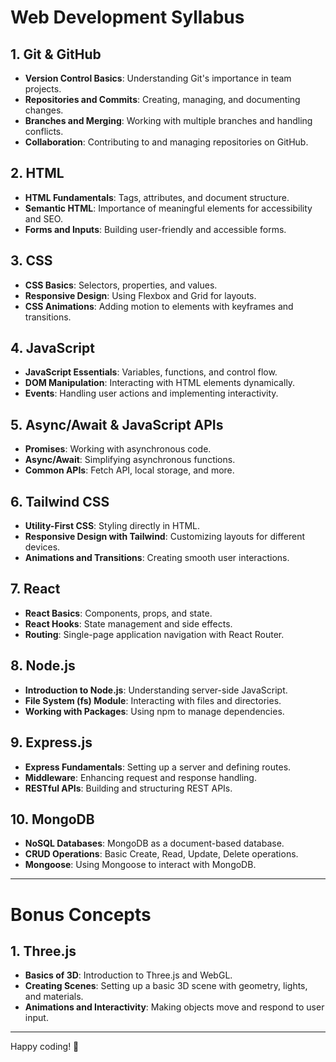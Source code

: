 # Web Development Syllabus

## 1. Git & GitHub

- **Version Control Basics**: Understanding Git's importance in team projects.
- **Repositories and Commits**: Creating, managing, and documenting changes.
- **Branches and Merging**: Working with multiple branches and handling conflicts.
- **Collaboration**: Contributing to and managing repositories on GitHub.

## 2. HTML

- **HTML Fundamentals**: Tags, attributes, and document structure.
- **Semantic HTML**: Importance of meaningful elements for accessibility and SEO.
- **Forms and Inputs**: Building user-friendly and accessible forms.

## 3. CSS

- **CSS Basics**: Selectors, properties, and values.
- **Responsive Design**: Using Flexbox and Grid for layouts.
- **CSS Animations**: Adding motion to elements with keyframes and transitions.

## 4. JavaScript

- **JavaScript Essentials**: Variables, functions, and control flow.
- **DOM Manipulation**: Interacting with HTML elements dynamically.
- **Events**: Handling user actions and implementing interactivity.

## 5. Async/Await & JavaScript APIs

- **Promises**: Working with asynchronous code.
- **Async/Await**: Simplifying asynchronous functions.
- **Common APIs**: Fetch API, local storage, and more.

## 6. Tailwind CSS

- **Utility-First CSS**: Styling directly in HTML.
- **Responsive Design with Tailwind**: Customizing layouts for different devices.
- **Animations and Transitions**: Creating smooth user interactions.

## 7. React

- **React Basics**: Components, props, and state.
- **React Hooks**: State management and side effects.
- **Routing**: Single-page application navigation with React Router.

## 8. Node.js

- **Introduction to Node.js**: Understanding server-side JavaScript.
- **File System (fs) Module**: Interacting with files and directories.
- **Working with Packages**: Using npm to manage dependencies.

## 9. Express.js

- **Express Fundamentals**: Setting up a server and defining routes.
- **Middleware**: Enhancing request and response handling.
- **RESTful APIs**: Building and structuring REST APIs.

## 10. MongoDB

- **NoSQL Databases**: MongoDB as a document-based database.
- **CRUD Operations**: Basic Create, Read, Update, Delete operations.
- **Mongoose**: Using Mongoose to interact with MongoDB.

---

# Bonus Concepts

## 1. Three.js

- **Basics of 3D**: Introduction to Three.js and WebGL.
- **Creating Scenes**: Setting up a basic 3D scene with geometry, lights, and materials.
- **Animations and Interactivity**: Making objects move and respond to user input.

---

Happy coding! 🚀
